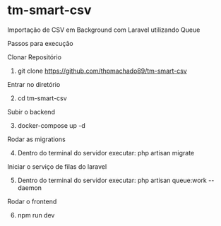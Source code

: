 # tm-smart-csv
Importação de CSV em Background com Laravel utilizando Queue

Passos para execução

Clonar Repositório

1) git clone https://github.com/thpmachado89/tm-smart-csv

Entrar no diretório

2) cd tm-smart-csv

Subir o backend

3) docker-compose up -d

Rodar as migrations

4) Dentro do terminal do servidor executar: php artisan migrate

Iniciar o serviço de filas do laravel

5) Dentro do terminal do servidor executar: php artisan queue:work --daemon

Rodar o frontend

6) npm run dev
